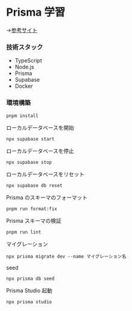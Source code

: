 # Prisma 学習

→[参考サイト](https://zenn.dev/hayato94087/books/e9c2721ff22ac7)

### 技術スタック

- TypeScript
- Node.js
- Prisma
- Supabase
- Docker

### 環境構築

```
pnpm install
```

ローカルデータベースを開始

```
npx supabase start
```

ローカルデータベースを停止

```
npx supabase stop
```

ローカルデータベースをリセット

```
npx supabase db reset
```

Prisma のスキーマのフォーマット

```
pnpm run format:fix
```

Prisma スキーマの検証

```
pnpm run lint
```

マイグレーション

```
npx prisma migrate dev --name マイグレーション名
```

seed

```
npx prisma db seed
```

Prisma Studio 起動

```
npx prisma studio
```
